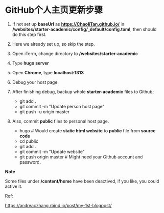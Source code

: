 # GitHub个人主页更新步骤

1. If not set up **baseUrl** as **https://ChaoliTan.github.io/** in **/websites/starter-academic/config/_default/config.toml**, then should do this step first.
2. Here we already set up, so skip the step.



1. Open iTerm, change directory to __/websites/starter-academic__
2. Type __hugo server__
3. Open __Chrome__, type __localhost:1313__
4. Debug your host page.
5. After finishing debug, backup whole __starter-academic__ files to Github;
   * git add .
   * git commit -m "Update person host page"
   * git push -u origin master
6. Also, commit __public__ files to personal host page.
   * hugo  # Would create **static html website** to **public** file from **source code**
   * cd public 
   * git add .
   * git commit -m "Update website"
   * git push origin master  # Might need your Github account and password.





**Note**

Some files under **/content/home** have been deactived, if you like, you could active it.



Ref:

https://andreaczhang.rbind.io/post/my-1st-blogpost/